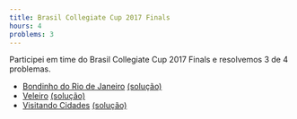 ```yaml
---
title: Brasil Collegiate Cup 2017 Finals
hours: 4
problems: 3
---
```


Participei em time do Brasil Collegiate Cup 2017 Finals e resolvemos 3 de 4 problemas.

- [Bondinho do Rio de Janeiro](https://www.urionlinejudge.com.br/judge/en/challenges/view/277/1) [(solução)](https://github.com/gabrielrussoc/competitive-programming/blob/master/uri/collegiate-cup-2017/277a.cpp)
- [Veleiro](https://www.urionlinejudge.com.br/judge/en/challenges/view/277/2) [(solução)](https://github.com/gabrielrussoc/competitive-programming/blob/master/uri/collegiate-cup-2017/277b.cpp)
- [Visitando Cidades](https://www.urionlinejudge.com.br/judge/en/challenges/view/277/3) [(solução)](https://github.com/gabrielrussoc/competitive-programming/blob/master/uri/collegiate-cup-2017/277c.cpp)
